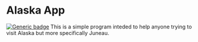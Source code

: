 # Alaska App 
[![Generic badge](https://img.shields.io/badge/Swift-Xcode-green.svg)](https://shields.io/)
This is a simple program inteded to help anyone trying to 
visit Alaska but more specifically Juneau.



